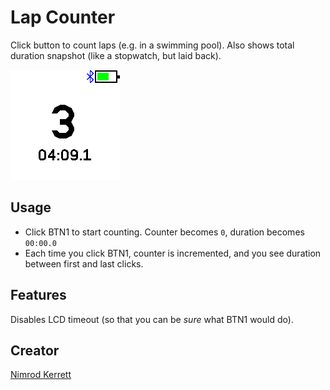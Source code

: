 # Lap Counter

Click button to count laps (e.g. in a swimming pool).
Also shows total duration snapshot (like a stopwatch, but laid back).

![Screenshot](screenshot.png)

## Usage

* Click BTN1 to start counting. Counter becomes `0`, duration becomes `00:00.0`
* Each time you click BTN1, counter is incremented, and you see duration between first and last clicks.

## Features

Disables LCD timeout (so that you can be _sure_ what BTN1 would do).

## Creator

[Nimrod Kerrett](https://zzzen.com)
